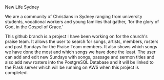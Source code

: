 New Life Sydney

We are a community of Christians in Sydney ranging from university students, vocational workers and young families that gather, ‘for the glory of God, in the Gospel of Grace.’

This github branch is a project I have been working on for the church's praise team. It allows the user to search for songs, artists, members, rosters and past Sundays for the Praise Team members. It also shows which songs we have done the most and which songs we have done the least. The user can add and edit new Sundays with songs, passage and sermon titles and also add new rosters into the PostgreSQL Database and it will be linked to the Flask server which will be running on AWS when this project is completed.
